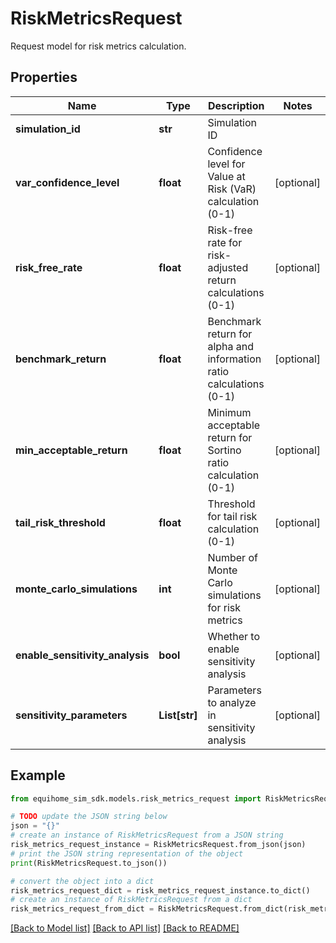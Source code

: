 # RiskMetricsRequest

Request model for risk metrics calculation.

## Properties

Name | Type | Description | Notes
------------ | ------------- | ------------- | -------------
**simulation_id** | **str** | Simulation ID | 
**var_confidence_level** | **float** | Confidence level for Value at Risk (VaR) calculation (0-1) | [optional] 
**risk_free_rate** | **float** | Risk-free rate for risk-adjusted return calculations (0-1) | [optional] 
**benchmark_return** | **float** | Benchmark return for alpha and information ratio calculations (0-1) | [optional] 
**min_acceptable_return** | **float** | Minimum acceptable return for Sortino ratio calculation (0-1) | [optional] 
**tail_risk_threshold** | **float** | Threshold for tail risk calculation (0-1) | [optional] 
**monte_carlo_simulations** | **int** | Number of Monte Carlo simulations for risk metrics | [optional] 
**enable_sensitivity_analysis** | **bool** | Whether to enable sensitivity analysis | [optional] 
**sensitivity_parameters** | **List[str]** | Parameters to analyze in sensitivity analysis | [optional] 

## Example

```python
from equihome_sim_sdk.models.risk_metrics_request import RiskMetricsRequest

# TODO update the JSON string below
json = "{}"
# create an instance of RiskMetricsRequest from a JSON string
risk_metrics_request_instance = RiskMetricsRequest.from_json(json)
# print the JSON string representation of the object
print(RiskMetricsRequest.to_json())

# convert the object into a dict
risk_metrics_request_dict = risk_metrics_request_instance.to_dict()
# create an instance of RiskMetricsRequest from a dict
risk_metrics_request_from_dict = RiskMetricsRequest.from_dict(risk_metrics_request_dict)
```
[[Back to Model list]](../README.md#documentation-for-models) [[Back to API list]](../README.md#documentation-for-api-endpoints) [[Back to README]](../README.md)


